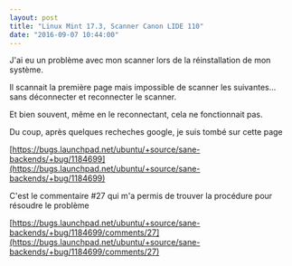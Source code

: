 ```yaml
---
layout: post
title: "Linux Mint 17.3, Scanner Canon LIDE 110"
date: "2016-09-07 10:44:00"
---
```

J'ai eu un problème avec mon scanner lors de la réinstallation de mon système.

Il scannait la première page mais impossible de scanner les suivantes... sans déconnecter et reconnecter le scanner.

Et bien souvent, même en le reconnectant, cela ne fonctionnait pas.

Du coup, après quelques recheches google, je suis tombé sur cette page

[https://bugs.launchpad.net/ubuntu/+source/sane-backends/+bug/1184699](https://bugs.launchpad.net/ubuntu/+source/sane-backends/+bug/1184699)

C'est le commentaire #27 qui m'a permis de trouver la procédure pour résoudre le problème

[https://bugs.launchpad.net/ubuntu/+source/sane-backends/+bug/1184699/comments/27](https://bugs.launchpad.net/ubuntu/+source/sane-backends/+bug/1184699/comments/27)



